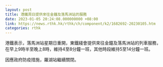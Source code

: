 ```yaml
---
layout: post
title: 港鐵周日提供來往金鐘及落馬洲站的服務
date: 2023-01-05 20:24:08.000000000 +08:00
link: https://news.rthk.hk/rthk/ch/component/k2/1682692-20230105.htm
categories: rthk
---
```


港鐵表示，落馬洲站星期日重開，東鐵綫會提供來往金鐘及落馬洲站的列車服務，在早上9時半至晚上8時，維持4至8分鐘一班，其他時段維持5至14分鐘一班。

因應政府防疫措施，羅湖站繼續關閉。
